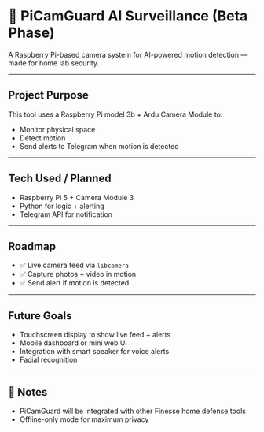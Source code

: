 # 📸 PiCamGuard AI Surveillance (Beta Phase)

A Raspberry Pi-based camera system for AI-powered motion detection — made for home lab security.

---

##  Project Purpose

This tool uses a Raspberry Pi model 3b + Ardu Camera Module to:

- Monitor physical space
- Detect motion
- Send alerts to Telegram when motion is detected 

---

##  Tech Used / Planned

- Raspberry Pi 5 + Camera Module 3
- Python for logic + alerting
- Telegram API for notification

---

##  Roadmap

- ✅ Live camera feed via `libcamera`
- ✅ Capture photos + video in motion
- ✅ Send alert if motion is detected

---

##  Future Goals

- Touchscreen display to show live feed + alerts  
- Mobile dashboard or mini web UI  
- Integration with smart speaker for voice alerts
- Facial recognition

---

## 📝 Notes

- PiCamGuard will be integrated with other Finesse home defense tools  
- Offline-only mode for maximum privacy
